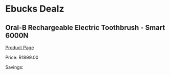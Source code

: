 
# Ebucks Dealz
## Oral-B Rechargeable Electric Toothbrush - Smart 6000N
[Product Page](https://www.ebucks.com/web/shop/productSelected.do?prodId=846638980&catId=908594260)

Price: R1899.00

Savings: 


	